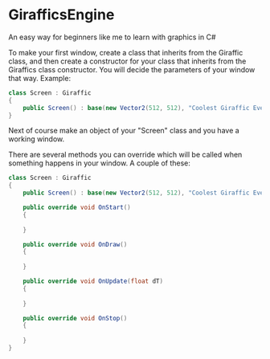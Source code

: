 # GirafficsEngine
An easy way for beginners like me to learn with graphics in C#

To make your first window, create a class that inherits from the Giraffic class, and then create a constructor for your class that inherits from
the Giraffics class constructor. You will decide the parameters of your window that way. Example:
```cs
class Screen : Giraffic 
{
    public Screen() : base(new Vector2(512, 512), "Coolest Giraffic Ever!") { }
} 
```
    
Next of course make an object of your "Screen" class and you have a working window.

There are several methods you can override which will be called when something happens in your window. A couple of these:

```cs
class Screen : Giraffic 
{
    public Screen() : base(new Vector2(512, 512), "Coolest Giraffic Ever!") { }

    public override void OnStart()
    {
            
    }

    public override void OnDraw()
    {
            
    }

    public override void OnUpdate(float dT)
    {
            
    }

    public override void OnStop()
    {
            
    }
}
```
